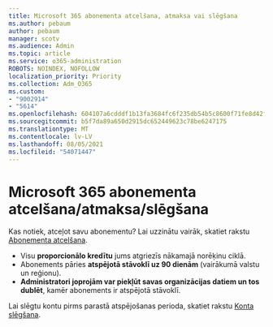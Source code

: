 ```yaml
---
title: Microsoft 365 abonementa atcelšana, atmaksa vai slēgšana
ms.author: pebaum
author: pebaum
manager: scotv
ms.audience: Admin
ms.topic: article
ms.service: o365-administration
ROBOTS: NOINDEX, NOFOLLOW
localization_priority: Priority
ms.collection: Adm_O365
ms.custom:
- "9002914"
- "5614"
ms.openlocfilehash: 604107a6cdddf1b13fa3684fc6f235db54b5c8600f71fe8d42f26ee179abfe6e
ms.sourcegitcommit: b5f7da89a650d2915dc652449623c78be6247175
ms.translationtype: MT
ms.contentlocale: lv-LV
ms.lasthandoff: 08/05/2021
ms.locfileid: "54071447"
---
```

# <a name="cancelrefundclose-your-microsoft-365-subscription"></a>Microsoft 365 abonementa atcelšana/atmaksa/slēgšana

Kas notiek, atceļot savu abonementu? Lai uzzinātu vairāk, skatiet rakstu [Abonementa atcelšana](https://docs.microsoft.com/microsoft-365/commerce/subscriptions/cancel-your-subscription?view=o365-worldwide).

- Visu **proporcionālo kredītu** jums atgriezīs nākamajā norēķinu ciklā.
- Abonements pāries **atspējotā stāvoklī uz 90 dienām** (vairākumā valstu un reģionu).
- **Administratori joprojām var piekļūt savas organizācijas datiem un tos dublēt**, kamēr abonements ir atspējotā stāvoklī.

Lai slēgtu kontu pirms parastā atspējošanas perioda, skatiet rakstu [Konta slēgšana](https://docs.microsoft.com/microsoft-365/commerce/close-your-account?view=o365-worldwide).
